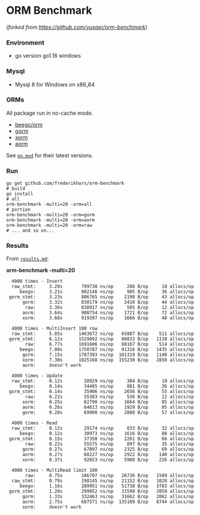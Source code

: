 # ORM Benchmark

_(forked from https://github.com/yusaer/orm-benchmark)_

### Environment

- go version go1.18 windows

### Mysql

- Mysql 8 for Windows on x86_64

### ORMs

All package run in no-cache mode.

- [beego/orm](https://github.com/astaxie/beego/tree/master/orm)
- [gorm](https://github.com/go-gorm/gorm)
- [xorm](https://github.com/xormplus/xorm)
- [aorm](https://github.com/tangpanqing/aorm)

See [`go.mod`](https://github.com/frederikhors/orm-benchmark/blob/master/go.mod) for their latest versions.

### Run

```shell
go get github.com/frederikhors/orm-benchmark
# build
go install
# all
orm-benchmark -multi=20 -orm=all
# portion
orm-benchmark -multi=20 -orm=gorm
orm-benchmark -multi=20 -orm=aorm
orm-benchmark -multi=20 -orm=raw
# ... and so on...
```

### Results

From [`results.md`](https://github.com/tangpanqing/orm-benchmark/tree/master/results.md):

**orm-benchmark -multi=20**

```
  4000 times - Insert
  raw_stmt:     3.20s       799738 ns/op     288 B/op     10 allocs/op
     beego:     3.21s       802146 ns/op     905 B/op     36 allocs/op
 gorm_stmt:     3.23s       806765 ns/op    2198 B/op     43 allocs/op
      gorm:     3.32s       830179 ns/op    2410 B/op     44 allocs/op
       raw:     3.36s       838917 ns/op     505 B/op     12 allocs/op
      aorm:     3.64s       908754 ns/op    1721 B/op     72 allocs/op
      xorm:     3.68s       919397 ns/op    1666 B/op     48 allocs/op

  4000 times - MultiInsert 100 row
  raw_stmt:     5.85s      1463672 ns/op   65887 B/op    511 allocs/op
 gorm_stmt:     6.12s      1529892 ns/op   80833 B/op   1138 allocs/op
       raw:     6.77s      1691606 ns/op   88167 B/op    514 allocs/op
     beego:     7.00s      1750787 ns/op   91316 B/op   1435 allocs/op
      gorm:     7.15s      1787393 ns/op  101319 B/op   1140 allocs/op
      xorm:     7.30s      1825168 ns/op  155230 B/op   2850 allocs/op
      aorm:     doesn't work

  4000 times - Update
  raw_stmt:     0.12s        28929 ns/op     304 B/op     10 allocs/op
     beego:     0.14s        34485 ns/op     881 B/op     36 allocs/op
 gorm_stmt:     0.14s        35906 ns/op    2656 B/op     55 allocs/op
       raw:     0.22s        55383 ns/op     536 B/op     12 allocs/op
      xorm:     0.25s        62790 ns/op    1664 B/op     85 allocs/op
      aorm:     0.26s        64613 ns/op    1929 B/op     85 allocs/op
      gorm:     0.28s        69908 ns/op    2888 B/op     57 allocs/op

  4000 times - Read
  raw_stmt:     0.12s        29174 ns/op     833 B/op     32 allocs/op
     beego:     0.12s        30973 ns/op    1616 B/op     88 allocs/op
 gorm_stmt:     0.15s        37358 ns/op    2261 B/op     66 allocs/op
       raw:     0.22s        55575 ns/op     897 B/op     35 allocs/op
      gorm:     0.27s        67097 ns/op    2325 B/op     69 allocs/op
      aorm:     0.27s        68227 ns/op    2922 B/op    140 allocs/op
      xorm:     0.37s        92023 ns/op    5900 B/op    226 allocs/op

  4000 times - MultiRead limit 100
       raw:     0.75s       186707 ns/op   26736 B/op   1509 allocs/op
  raw_stmt:     0.79s       198145 ns/op   21152 B/op   1020 allocs/op
     beego:     1.16s       289951 ns/op   51738 B/op   3783 allocs/op
 gorm_stmt:     1.20s       299052 ns/op   31599 B/op   2059 allocs/op
      gorm:     1.33s       332463 ns/op   31662 B/op   2062 allocs/op
      aorm:     2.75s       687571 ns/op  135109 B/op   8744 allocs/op
      xorm:     doesn't work
```
